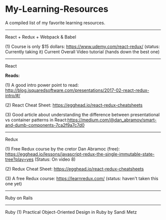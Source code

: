 # My-Learning-Resources
A compiled list of my favorite learning resources.


______________________________________________________________________________________________________________________________
React + Redux + Webpack & Babel 

(1) Course is only $15 dollars: https://www.udemy.com/react-redux/  (status: Currently taking it)
    Current Overall Video tutorial (hands down the best one)



______________________________________________________________________________________________________________________________
React

<b>Reads: </b>

(1) A good intro power point to read: http://blog.isquaredsoftware.com/presentations/2017-02-react-redux-intro/#/

(2) React Cheat Sheet: https://egghead.io/react-redux-cheatsheets

(3) Good article about understanding the difference between presentational vs container patterns in React:https://medium.com/@dan_abramov/smart-and-dumb-components-7ca2f9a7c7d0


______________________________________________________________________________________________________________________________
Redux

(1) Free Redux course by the cretor Dan Abramoc (free): https://egghead.io/lessons/javascript-redux-the-single-immutable-state-tree?play=yes  (Status: On video 8)

(2) Redux Cheat Sheet: https://egghead.io/react-redux-cheatsheets

(3) A free Redux course: https://learnredux.com/   (status: haven't taken this one yet)

______________________________________________________________________________________________________________________________
Ruby on Rails


______________________________________________________________________________________________________________________________
Ruby
(1) Practical Object-Oriented Design in Ruby by Sandi Metz
